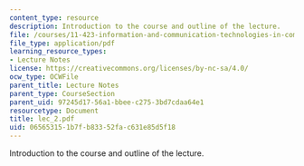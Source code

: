 ```yaml
---
content_type: resource
description: Introduction to the course and outline of the lecture.
file: /courses/11-423-information-and-communication-technologies-in-community-development-spring-2004/065653151b7fb83352fac631e85d5f18_lec_2.pdf
file_type: application/pdf
learning_resource_types:
- Lecture Notes
license: https://creativecommons.org/licenses/by-nc-sa/4.0/
ocw_type: OCWFile
parent_title: Lecture Notes
parent_type: CourseSection
parent_uid: 97245d17-56a1-bbee-c275-3bd7cdaa64e1
resourcetype: Document
title: lec_2.pdf
uid: 06565315-1b7f-b833-52fa-c631e85d5f18
---
```

Introduction to the course and outline of the lecture.